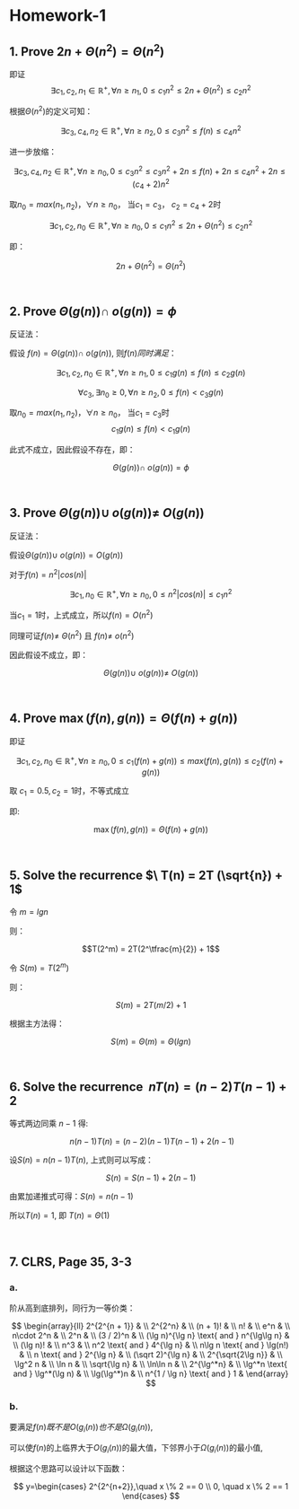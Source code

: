 # Homework-1

## **1. Prove $2n + \Theta(n^2) =  \Theta(n^2)$**

即证
 $$ \exists c_1, c_2, n_1 \in \mathbb{R}^+, \forall n \geq n_1, 0 \leq c_1n^2\leq 2n + \Theta(n^2) \leq c_2n^2 $$

根据$\Theta(n^2)$的定义可知：

 $$ \exists c_3, c_4, n_2 \in \mathbb{R}^+, \forall n \geq n_2, 0 \leq c_3n^2 \leq  f(n) \leq c_4n^2 $$

 进一步放缩：

  $$ \exists c_3, c_4, n_2 \in \mathbb{R}^+, \forall n \geq n_0, 0 \leq c_3n^2 \leq c_3n^2 + 2n \leq  f(n) + 2n\leq c_4n^2 + 2n \leq (c_4 + 2)n^2 $$

 取$n_0 = max(n_1, n_2)， \forall n \geq n_0$， 当$c_1 = c_3$， $c_2 = c_4 + 2$时

 $$ \exists c_1, c_2, n_0 \in \mathbb{R}^+, \forall n \geq n_0, 0 \leq c_1n^2\leq 2n + \Theta(n^2) \leq c_2n^2 $$

 即：

 $$2n + \Theta(n^2) =  \Theta(n^2)$$

 &nbsp;
 &nbsp;

## **2. Prove $\Theta(g(n)) \cap\  o(g(n)) = \phi$**

反证法：

假设 $f(n) = \Theta(g(n)) \cap\  o(g(n))$, 则$f(n)同时满足$：

$$ \exists c_1, c_2, n_0 \in \mathbb{R}^+, \forall n \geq n_1, 0 \leq c_1g(n)\leq f(n) \leq c_2g(n) $$

$$ \forall c_3, \exists n_0\geq0,  \forall n \geq n_2,  0 \leq f(n)  < c_3g(n)  $$

取$n_0 = max(n_1, n_2)， \forall n \geq n_0$， 当$c_1 = c_3$时
$$ c_1g(n)\leq f(n) < c_1g(n)$$

此式不成立，因此假设不存在，即：

$$\Theta(g(n)) \cap\  o(g(n)) = \phi$$

 &nbsp;
 &nbsp;

## **3. Prove $\Theta(g(n)) \cup\  o(g(n)) \neq\ O(g(n))$**

反证法：

假设$\Theta(g(n)) \cup\  o(g(n)) = O(g(n))$

对于$f(n) = n^2\left| cos(n)  \right|$

$$  \exists c_1, n_0 \in \mathbb{R}^+, \forall n \geq n_0, 0 \leq  n^2\left| cos(n)  \right| \leq c_1n^2 $$

当$c_1=1$时，上式成立，所以$f(n) = O(n^2)$

同理可证$f(n) \neq\ \Theta(n^2)$ 且 $f(n) \neq\ o(n^2)$

因此假设不成立，即：

$$\Theta(g(n)) \cup\  o(g(n)) \neq\ O(g(n))$$

 &nbsp;
 &nbsp;

## **4. Prove $\max(f(n),g(n)) = \Theta(f(n)+g(n))$**

即证

$$ \exists c_1, c_2, n_0 \in \mathbb{R}^+, \forall n \geq n_0, 0 \leq c_1(f(n) + g(n))\leq max(f(n), g(n)) \leq c_2(f(n) + g(n)) $$

取 $c_1 = 0.5, c_2 = 1$时，不等式成立

即:

 $$\max(f(n),g(n)) = \Theta(f(n)+g(n))$$

&nbsp;
&nbsp;

## **5. Solve the recurrence $\ T(n) = 2T (\sqrt{n}) + 1$**

令 $m = lgn$

则：

$$T(2^m) = 2T(2^\tfrac{m}{2}) + 1$$

令 $S(m) = T(2^m)$

则：

$$S(m) = 2T(m/2) + 1$$

根据主方法得：

$$S(m) = \Theta(m) = \Theta(lgn)$$

 &nbsp;
 &nbsp;

## **6. Solve the recurrence $\ nT(n) = (n-2)T(n-1) +2$**

等式两边同乘 $n-1$ 得:

 $$\ n(n-1)T(n) = (n-2)(n-1)T(n-1) + 2(n-1)$$

 设$S(n) = n(n-1)T(n)$, 上式则可以写成：

 $$S(n) = S(n-1) + 2(n-1)$$

 由累加递推式可得：$S(n) = n(n-1)$

 所以$T(n) = 1$, 即 $T(n) = \Theta(1)$

 &nbsp;
 &nbsp;

## **7. CLRS, Page 35, 3-3**

### a.

阶从高到底排列，同行为一等价类：

$$ \begin{array}{ll} 2^{2^{n + 1}} & \\ 2^{2^n} & \\ (n + 1)! & \\ n! & \\ e^n & \\ n\cdot 2^n & \\ 2^n & \\ (3 / 2)^n & \\ (\lg n)^{\lg n} \text{ and } n^{\lg\lg n} & \\ (\lg n)! & \\ n^3 & \\ n^2 \text{ and } 4^{\lg n} & \\ n\lg n \text{ and } \lg(n!) & \\ n \text{ and } 2^{\lg n} & \\ (\sqrt 2)^{\lg n} & \\ 2^{\sqrt{2\lg n}} & \\ \lg^2 n & \\ \ln n & \\ \sqrt{\lg n} & \\ \ln\ln n & \\ 2^{\lg^*n} & \\ \lg^*n \text{ and } \lg^*(\lg n) & \\ \lg(\lg^*)n & \\ n^{1 / \lg n} \text{ and } 1 & \end{array} $$

### b.

要满足$f(n)既不是O(g_i(n)) 也不是 \Omega(g_i(n))$, 

可以使$f(n)$的上临界大于$O(g_i(n))$的最大值，下邻界小于$\Omega(g_i(n))$的最小值,

根据这个思路可以设计以下函数：

$$ y=\begin{cases}
2^{2^{n+2}},\quad x \% 2 == 0 \\
0,  \quad x \% 2 == 1
\end{cases} $$